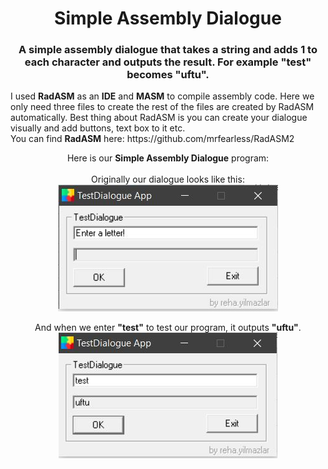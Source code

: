 <div align="center">
 <h1>Simple Assembly Dialogue</h1>
<h3>A simple assembly dialogue that takes a string and adds 1 to each character and outputs the result. For example "test" becomes "uftu".</h3>

<p align="left">I used <strong>RadASM</strong> as an <strong>IDE</strong> and <strong>MASM</strong> to compile assembly code. Here we only need three files to create the rest of the files are created by RadASM automatically. Best thing about RadASM is you can create your dialogue visually and add buttons, text box to it etc.
<br>
You can find <strong>RadASM</strong> here: https://github.com/mrfearless/RadASM2
<p/>


<p>
 Here is our <strong>Simple Assembly Dialogue</strong> program:<br><br>
Originally our dialogue looks like this:<br>
  <img src="https://github.com/rehayilmazlar/simpleAssemblyDialogue/blob/main/Images/1.JPG" />
</p>

<p>
 And when we enter <strong>"test"</strong> to test our program, it outputs <strong>"uftu"</strong>.<br>
  <img src="https://github.com/rehayilmazlar/simpleAssemblyDialogue/blob/main/Images/2.JPG" />
</p>
</div>
